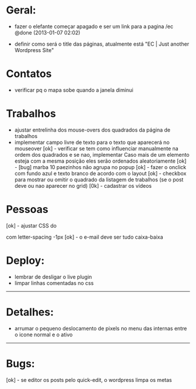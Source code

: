 # Geral:

+ fazer o elefante começar apagado e ser um link para a pagina /ec @done (2013-01-07 02:02)

- definir como será o title das páginas, atualmente está "EC | Just another Wordpress Site"

# Contatos
- verificar pq o mapa sobe quando a janela diminui

# Trabalhos
- ajustar entrelinha dos mouse-overs dos quadrados da página de trabalhos
- implementar campo livre de texto para o texto que aparecerá no mouseover
[ok] - verificar se tem como influenciar manualmente na ordem dos quadrados e se nao, implementar
  Caso mais de um elemento esteja com a mesma posição eles serão ordenados aleatoriamente
[ok] - [bug] marba 10 paezinhos não agrupa no popup
[ok] - fazer o onclick com fundo azul e texto branco de acordo com o layout
[ok] - checkbox para mostrar ou omitir o quadrado da listagem de trabalhos (se o post deve ou nao aparecer no grid)
[0k] - cadastrar os vídeos

# Pessoas
[ok] - ajustar CSS do <p> com letter-spacing -1px
[ok] - o e-mail deve ser tudo caixa-baixa

# Deploy:

- lembrar de desligar o live plugin
- limpar linhas comentadas no css

-------------------------------------------------------------------------------
# Detalhes:

- arrumar o pequeno deslocamento de pixels no menu das internas entre o icone normal e o ativo


-------------------------------------------------------------------------------
# Bugs:

[ok] - se editor os posts pelo quick-edit, o wordpress limpa os metas